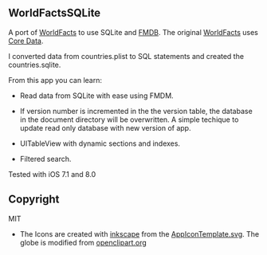 ## WorldFactsSQLite
A port of [WorldFacts](https://github.com/kharrison/CodeExamples/tree/master/WorldFacts)  to use SQLite and [FMDB](https://github.com/ccgus/fmdb). The original [WorldFacts](https://github.com/kharrison/CodeExamples/tree/master/WorldFacts) uses [Core Data](https://developer.apple.com/library/mac/documentation/Cocoa/Conceptual/CoreData/cdProgrammingGuide.html).

I converted data from countries.plist to SQL statements and created the
countries.sqlite.

From this app you can learn:

* Read data from SQLite with ease using FMDM.

* If version number is incremented in the the version table, the database in the document directory will be overwritten. A simple techique to update read only database with new version of app.

* UITableView with dynamic sections and indexes.

* Filtered search.

Tested with iOS 7.1 and 8.0


## Copyright
MIT

* The Icons are created with [inkscape](http://www.inkscape.org/) from the [AppIconTemplate.svg](http://kodira.de/2013/11/ios-7-app-icon-template-inkscape-svg-editor/). The globe is modified from [openclipart.org](https://openclipart.org/detail/121609/globe-by-jongo_jingaro-121609)
